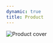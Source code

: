 ```yaml
---
dynamic: true
title: Product
---
```


<script setup>
const { params, frontmatter: f } = useData()
</script>

<img class="max-w-140 w-full rounded-2xl" alt="Product cover" :src="`/products/${f.slug}.webp`">

<!-- @content -->

<product-reviews :product="f.id"></product-reviews>

<shop-price class="w-full max-w-140 sticky bottom-2 shadow-2xl" v-bind="f" ></shop-price>
